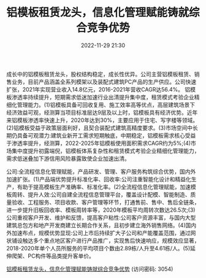 ﻿---
title: 铝模板租赁龙头，信息化管理赋能铸就综合竞争优势
date: 2022-11-29 21:30
tags:
- 志特新材
updated: 
---

成长中的铝模板租赁龙头，股权结构稳定，成长性优异。公司主营铝模板租赁、销售业务，目前产品涵盖全系列模架以及装配式建筑PC产品的生产供应。公司快速扩张，2021年实现营业收入14.8亿元，2016-2021年营收CAGR达56.4%。
铝模板渗透率持续提升，短期需求低迷加速行业出清提升集中度，租赁模式考验企业精细化管理能力。(1)铝模板具备可回收复用、施工效率高等优点，高层建筑场景下经济效益可观，经测算当项目标准层达9层及以上时，铝模板具有经济优势。近年来铝模板渗透率快速上升，2020年达到30%，主要应用于住宅、写字楼等领域。(2)铝模板受益于政策层面利好，且契合装配式建筑高精度要求。(3)市场空间中长期仍具备可观潜力:建筑业新开工需求短期触底，中期稳定，铝模板需求核心受益于渗透率提升，经测算，2022-2025年铝模板使用面积需求CAGR约为5%;(4)市场集中度提升初露端倪，铝模板体系复杂性和租赁模式考验企业精细化管理能力，需求低迷叠加下游信用风险暴露致使企业加速出清。
<!-- more -->
公司:全流程信息化管理赋能，产品研发、管理、客户服务构筑综合优势，国内外加速扩张。(1)产品端优势提升标准化率、回收率:公司注重智能化设计和精益化生产，有助于提高模板生产准确率、标准化率。(2)全流程信息化管理赋能，加速模板周转、提升人效:公司自建全流程信息管理平台，覆盖设计配模、智能制造、质量验收、工程服务、项目收款、客户管理等环节，打通售前、售中、售后全链条，进一步提升旧板回收率、模板周转率等，2020年模板平均周转次数达26.5次;(3)公司重视客户开发、维护和反馈，提高客户粘性:公司客户资源丰富，与国内大型建筑总包方和地产开发商建立长期合作关系，且初步建立海外销售网络。(4)国内外加速布点，规模优势显现:公司上市后持续扩大子公司和产能覆盖范围，通过网状铺设触达多个重点地区客户进行产品推广，实现售后快速响应，规模效应显著，2018-2020年单个人员所服务的平均项目个数由2.89栋/人升至4.61栋/人。(5)延伸爬架、PC构件等品类提升客单价。

[铝模板租赁龙头，信息化管理赋能铸就综合竞争优势](https://url12.ctfile.com/f/3948612-735790412-28825d?p=3054)
(访问密码: 3054)

